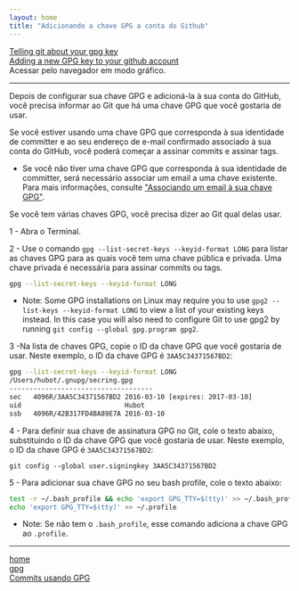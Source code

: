 ```yaml
---
layout: home
title: "Adicionando a chave GPG a conta do Github"
---
```


[Telling git about your gpg key](https://help.github.com/articles/telling-git-about-your-gpg-key/)
<br>
[Adding a new GPG key to your github account](https://help.github.com/articles/adding-a-new-gpg-key-to-your-github-account/)
<br>
Acessar pelo navegador em modo gráfico.

***

Depois de configurar sua chave GPG e adicioná-la à sua conta do GitHub, você precisa informar ao Git que há uma chave GPG que você gostaria de usar.

Se você estiver usando uma chave GPG que corresponda à sua identidade de committer e ao seu endereço de e-mail confirmado associado à sua conta do GitHub, você poderá começar a assinar commits e assinar tags.

  * Se você não tiver uma chave GPG que corresponda à sua identidade de committer, será necessário associar um email a uma chave existente. Para mais informações, consulte ["Associando um email à sua chave GPG"](https://help.github.com/articles/associating-an-email-with-your-gpg-key).

Se você tem várias chaves GPG, você precisa dizer ao Git qual delas usar.

1 - Abra o Terminal.

2 - Use o comando `gpg --list-secret-keys --keyid-format LONG` para listar as chaves GPG para as quais você tem uma chave pública e privada. Uma chave privada é necessária para assinar commits ou tags.

```bash
gpg --list-secret-keys --keyid-format LONG

```

  * Note: Some GPG installations on Linux may require you to use `gpg2 --list-keys --keyid-format LONG` to view a list of your existing keys instead. In this case you will also need to configure Git to use gpg2 by running `git config --global gpg.program gpg2`.

3 -Na lista de chaves GPG, copie o ID da chave GPG que você gostaria de usar. Neste exemplo, o ID da chave GPG é `3AA5C34371567BD2`:

```bash
gpg --list-secret-keys --keyid-format LONG
/Users/hubot/.gnupg/secring.gpg
------------------------------------
sec   4096R/3AA5C34371567BD2 2016-03-10 [expires: 2017-03-10]
uid                          Hubot 
ssb   4096R/42B317FD4BA89E7A 2016-03-10
```

4 - Para definir sua chave de assinatura GPG no Git, cole o texto abaixo, substituindo o ID da chave GPG que você gostaria de usar. Neste exemplo, o ID da chave GPG é `3AA5C34371567BD2`:

`git config --global user.signingkey 3AA5C34371567BD2`

5 - Para adicionar sua chave GPG no seu bash profile, cole o texto abaixo:

```bash
test -r ~/.bash_profile && echo 'export GPG_TTY=$(tty)' >> ~/.bash_profile
echo 'export GPG_TTY=$(tty)' >> ~/.profile
```

  * Note: Se não tem o `.bash_profile`, esse comando adiciona a chave GPG ao `.profile`.

***
[home](../)
<br>
[gpg](../gpg.html)
<br>
[Commits usando GPG](../gpg/commits-gpg.html)